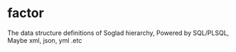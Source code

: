 # factor

The data structure definitions of Soglad hierarchy, Powered by SQL/PLSQL, Maybe xml, json, yml .etc

